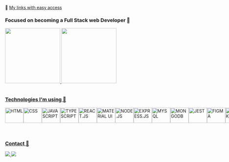 🔗 [My links with easy access](https://rv26links.vercel.app/)

### Focused on becoming a Full Stack web Developer 🎯

  <div align="center" style="display: flex">
  <a href="https://github.com/RianVitor26">
  <img height="180em" src="https://github-readme-stats.vercel.app/api?username=rianvitor26&show_icons=true&theme=city_lights&include_all_commits=true&count_private=true"/>
  <img height="180em" src="https://github-readme-stats.vercel.app/api/top-langs/?username=rianvitor26&layout=compact&langs_count=10&theme=city_lights"/>
</div><br>
  
  ### Technologies I'm using 🚀
  <div style="display: flex">
      <img  align="center" alt="HTML" height="50" width="60" src="https://cdn.jsdelivr.net/gh/devicons/devicon/icons/html5/html5-original-wordmark.svg" />
            <img align="center" alt="CSS" height="50" width="60"  src="https://cdn.jsdelivr.net/gh/devicons/devicon/icons/css3/css3-original-wordmark.svg" />
            <img align="center" alt="JAVASCRIPT" height="50" width="60"  src="https://cdn.jsdelivr.net/gh/devicons/devicon/icons/javascript/javascript-original.svg" />
            <img align="center" alt="TYPESCRIPT" height="50" width="60" src="https://cdn.jsdelivr.net/gh/devicons/devicon/icons/typescript/typescript-original.svg" />
            <img align="center" alt="REACT.JS" height="50" width="60" src="https://cdn.jsdelivr.net/gh/devicons/devicon/icons/react/react-original-wordmark.svg" />
            <img align="center" alt="MATERIAL UI" height="50" width="60" src="https://cdn.jsdelivr.net/gh/devicons/devicon/icons/materialui/materialui-original.svg" />
            <img align="center" alt="NODE.JS" height="50" width="60" src="https://cdn.jsdelivr.net/gh/devicons/devicon/icons/nodejs/nodejs-original.svg" />
            <img align="center" alt="EXPRESS.JS" height="50" width="60" src="https://cdn.jsdelivr.net/gh/devicons/devicon/icons/express/express-original.svg" />
            <img align="center" alt="MYSQL" height="50" width="60" src="https://cdn.jsdelivr.net/gh/devicons/devicon/icons/mysql/mysql-original-wordmark.svg" />
            <img align="center" alt="MONGODB" height="50" width="60" src="https://cdn.jsdelivr.net/gh/devicons/devicon/icons/mongodb/mongodb-original-wordmark.svg" />
            <img align="center" alt="JEST" height="50" width="60" src="https://cdn.jsdelivr.net/gh/devicons/devicon/icons/jest/jest-plain.svg" />
            <img align="center" alt="FIGMA" height="50" width="60" src="https://cdn.jsdelivr.net/gh/devicons/devicon/icons/figma/figma-original.svg" />
            <img align="center" alt="HEROKU" height="50" width="60" src="https://cdn.jsdelivr.net/gh/devicons/devicon/icons/heroku/heroku-plain-wordmark.svg" />
            <img align="center" alt="YARN" height="50" width="60"  src="https://cdn.jsdelivr.net/gh/devicons/devicon/icons/yarn/yarn-original-wordmark.svg" />
  </div>
<br><br>
  
 ### Contact 🔎 
<div>
  <a href="mailto:rianvitorlhe@gmail.com" target="_blank">
      <img src="https://img.shields.io/badge/Gmail-D14836?style=for-the-badge&logo=gmail&logoColor=white">
  </a>
  <a href="https://www.linkedin.com/in/rian-vitor-dos-santos-de-almeida-a036aa202/" target="_blank">
      <img src="https://img.shields.io/badge/LinkedIn-0077B5?style=for-the-badge&logo=linkedin&logoColor=white">
  </a>
</div>
  



